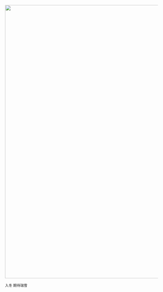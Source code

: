<img src=https://p0.meituan.net/dpplatform/c9d190369a139da25a56520ace6352415271684.jpg  width=900>

<small>入冬 期待瑞雪</small>